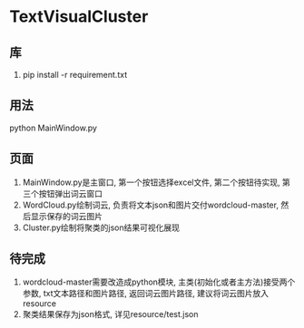 # TextVisualCluster

## 库
1. pip install -r requirement.txt


## 用法
python MainWindow.py

## 页面
1. MainWindow.py是主窗口, 第一个按钮选择excel文件, 第二个按钮待实现, 第三个按钮弹出词云窗口
1. WordCloud.py绘制词云, 负责将文本json和图片交付wordcloud-master, 然后显示保存的词云图片
1. Cluster.py绘制将聚类的json结果可视化展现

## 待完成
1. wordcloud-master需要改造成python模块, 主类(初始化或者主方法)接受两个参数, txt文本路径和图片路径, 返回词云图片路径, 建议将词云图片放入resource
2. 聚类结果保存为json格式, 详见resource/test.json
